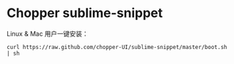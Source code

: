Chopper sublime-snippet
========

Linux & Mac 用户一键安装：

```
curl https://raw.github.com/chopper-UI/sublime-snippet/master/boot.sh | sh
```

